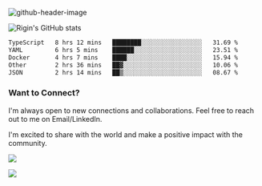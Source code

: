 
![github-header-image](https://github.com/riginoommen/riginoommen/assets/3840244/889cae65-df55-4cda-86cc-bf21bf1f2e96)

![Rigin's GitHub stats](https://github-readme-stats.vercel.app/api?username=riginoommen\&show_icons=true\&show=reviews,discussions_started,discussions_answered,prs_merged,prs_merged_percentage)


<!--START_SECTION:waka-->

```txt
TypeScript   8 hrs 12 mins   ████████░░░░░░░░░░░░░░░░░   31.69 %
YAML         6 hrs 5 mins    ██████░░░░░░░░░░░░░░░░░░░   23.51 %
Docker       4 hrs 7 mins    ████░░░░░░░░░░░░░░░░░░░░░   15.94 %
Other        2 hrs 36 mins   ██▓░░░░░░░░░░░░░░░░░░░░░░   10.06 %
JSON         2 hrs 14 mins   ██▒░░░░░░░░░░░░░░░░░░░░░░   08.67 %
```

<!--END_SECTION:waka-->

### Want to Connect?

I'm always open to new connections and collaborations. Feel free to reach out to me on Email/LinkedIn.

I'm excited to share with the world and make a positive impact with the community.

![](https://komarev.com/ghpvc/?username=riginoommen)

![](https://hit.yhype.me/github/profile?user_id=3840244)

